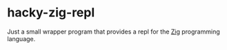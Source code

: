 # hacky-zig-repl

Just a small wrapper program that provides a repl for the [Zig](https://ziglang.org/) programming language.
